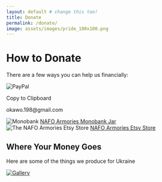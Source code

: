 ```yaml
---
layout: default # change this too!
title: Donate
permalink: /donate/
image: assets/images/pride_100x100.png
---
```


# How to Donate

There are a few ways you can help us financially:

<script>
    function copyToClipboard(text) {
      // Copy the text inside the text field
      navigator.clipboard.writeText(text);
    }
</script>

<div class="dono-elements">
    <div class="link" onClick="copyToClipboard('okawo.198@gmail.com')">
        <img src="{{ '/assets/images/paypal-logo-small.png' | relative_url }}" alt="PayPal">
        <div class="tooltip">
            <p class="tooltiptext">Copy to Clipboard</p>
            <p>
                okawo.198@gmail.com
            </p>
        </div>
    </div>
    <div class="link">
        <img src="{{ '/assets/images/monobank-logo-small.png' | relative_url }}" alt="Monobank">
        <a href="https://send.monobank.ua/jar/41VstyWxB9">
            NAFO Armories Monobank Jar
        </a>
    </div>
    <div class="link">
        <img src="{{ '/assets/images/etsy-logo-small.png' | relative_url }}" alt="The NAFO Armories Etsy Store">
        <a href="https://freeukraineco.etsy.com">
            NAFO Armories Etsy Store
        </a>
    </div>    
</div>

## Where Your Money Goes

Here are some of the things we produce for Ukraine

<div class="dono-img">
    <a href="{{ '/gallery/' | relative_url }}"><img src="{{ '/assets/images/gallery/donate.png' | relative_url }}" alt="Gallery"></a>
</div>